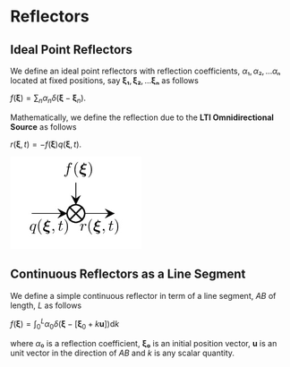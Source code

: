 # Reflectors

## Ideal Point Reflectors

We define an ideal point reflectors with reflection coefficients,
$α₁,α₂,…αₙ$ located at fixed positions, say $\bm{ξ₁},\bm{ξ₂},…\bm{ξₙ}$
as follows

$f(\bm{\xi}) = \sum_{n} \alpha_n \delta(\bm{\xi} - \bm{\xi}_n).$

Mathematically, we define the reflection due to the **LTI Omnidirectional Source** as follows

$r(\bm{\xi},t) = -f(\bm{\xi}) q(\bm{\xi},t).$

![](https://raw.githubusercontent.com/NMSU-ISA/LTVsystems/main/docs/src/assets/LTI_BD_primaryRef.png)

## Continuous Reflectors as a Line Segment

We define a simple continuous reflector in term of a line segment, $AB$ of
length, $L$ as follows

$f(\bm{\xi}) = \int_{0}^{L}\alpha_0 \delta(\bm{\xi} - [\bm{\xi}_0+k\bm{u}]) \mathrm{d}k$

where $α₀$ is a reflection coefficient, $\bm{ξ₀}$ is an initial position vector,
$\bm{u}$ is an unit vector in the direction of $AB$ and $k$ is any scalar quantity.
